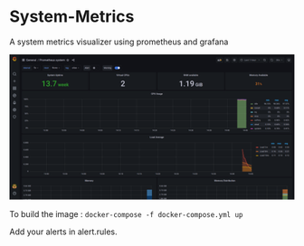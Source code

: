 # System-Metrics
A system metrics visualizer using prometheus and grafana

![](/alertmanager/sample.png)

To build the image : 
`docker-compose -f docker-compose.yml up`

Add your alerts in alert.rules.